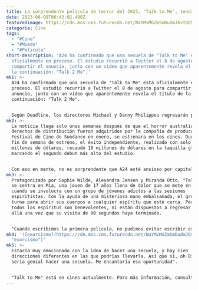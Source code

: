 ```yaml
---
title: La sorprendente película de terror del 2023, "Talk to Me", tendrá una secuela.
date: 2023-08-09T06:43:02.490Z
featuredimage: https://cdn.mos.cms.futurecdn.net/NaYMvMGZmSmDudmJ6vtUQV-970-80.jpg.webp
categoria: Cine
tags:
  - "#Cine"
  - "#Miedo"
  - "#Pelicula"
short-description: 'A24 ha confirmado que una secuela de "Talk to Me" está
  oficialmente en proceso. El estudio recurrió a Twitter el 8 de agosto para
  compartir el anuncio, junto con un video que aparentemente revela el título de
  la continuación: "Talk 2 Me".'
mk1: >-
  A24 ha confirmado que una secuela de "Talk to Me" está oficialmente en
  proceso. El estudio recurrió a Twitter el 8 de agosto para compartir el
  anuncio, junto con un video que aparentemente revela el título de la
  continuación: "Talk 2 Me".


  Según Deadline, los directores Michael y Danny Philippou regresarán para dirigir la nueva película, y este último coescribirá el guión nuevamente junto con el colaborador Bill Hinzman.
mk2: >-
  La noticia llega solo unas semanas después de que el horror australiano, cuyos
  derechos de distribución fueron adquiridos por la compañía de producción en el
  Festival de Cine de Sundance en enero, se estrenara en los cines. Durante su
  fin de semana de estreno, el éxito independiente, realizado con solo 4,5
  millones de dólares, recaudó 10 millones de dólares en la taquilla global,
  marcando el segundo debut más alto del estudio.


  Con eso en mente, no es sorprendente que A24 esté ansioso por capitalizar su éxito. Si has visto la película, sin embargo, es una sorpresa emocionante dada su aparentemente concluyente y sorprendente final.
mk3: >-
  Protagonizada por Sophie Wilde, Alexandra Jensen y Miranda Otto, "Talk to Me"
  se centra en Mia, una joven de 17 años llena de dolor que se mete en problemas
  cuando se involucra con un grupo de jóvenes adictos a las sesiones
  espiritistas. Con la ayuda de una misteriosa mano embalsamada, el grupo se
  turna para abrir sus cuerpos a cualquier espíritu que esté cerca. Pero no
  todos los espíritus son benevolentes, ni están dispuestos a regresar al más
  allá una vez que su visita de 90 segundos haya terminado.


  "Cuando escribimos la primera película, no pudimos evitar escribir escenas para una secuela también", dijo Danny anteriormente a GamesRadar+. "Nuestra biblia de la película es muy extensa. Tenemos esta gran biblia de mitología donde desglosamos cada espíritu con el que los niños se conectaron, cada regla, cada parte de la mano y la historia detrás de ella. Así que creo que hay mucho por explorar.
mk4: '![exorcismo](https://cdn.mos.cms.futurecdn.net/NaYMvMGZmSmDudmJ6vtUQV-970-80.jpg.webp
  "exorcismo")'
mk5: >-
  Estaría muy emocionado con la idea de hacer una secuela, y hay cien
  direcciones diferentes en las que podrías llevarla. Así que sí, oh Dios mío,
  sería genial hacer una secuela. Me encantaría esa oportunidad".


  "Talk to Me" está en cines actualmente. Para más información, consulta nuestra lista de las películas de terror más emocionantes que están por venir.
---
```

